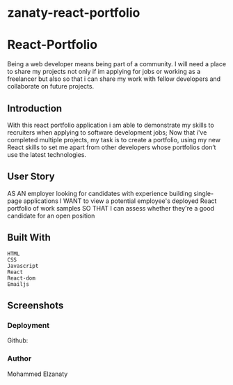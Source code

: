 # zanaty-react-portfolio

# React-Portfolio

Being a web developer means being part of a community. I will need a place to share my projects not only if im applying 
for jobs or working as a freelancer but also so that i can share my work 
with fellow developers and collaborate on future projects. 

## Introduction

With this react portfolio application i am able to demonstrate my skills to recruiters when applying to software development jobs;
Now that i've completed multiple projects, my task is to create a portfolio, using my new React skills to set me apart from other developers
whose portfolios don’t use the latest technologies.

## User Story

AS AN employer looking for candidates with experience building single-page applications
I WANT to view a potential employee's deployed React portfolio of work samples
SO THAT I can assess whether they're a good candidate for an open position

## Built With

    HTML
    CSS
    Javascript
    React
    React-dom
    Emailjs
    
## Screenshots 




### Deployment



Github:



### Author

Mohammed Elzanaty